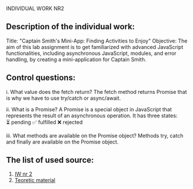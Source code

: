 INDIVIDUAL WORK NR2
## Description of the individual work:
Title: "Captain Smith's Mini-App: Finding Activities to Enjoy"
Objective: The aim of this lab assignment is to get familiarized with advanced JavaScript functionalities, including asynchronous JavaScript, modules, and error handling, by creating a mini-application for Captain Smith.

## Control questions:
i. What value does the fetch return?
The fetch method returns Promise that is why we have to use try/catch or async/await.

ii. What is a Promise?
A Promise is a special object in JavaScript that represents the result of an asynchronous operation. It has three states:  
⏳  pending 
✅ fulfilled 
❌ rejected

iii. What methods are available on the Promise object?
Methods try, catch and finally are available on the Promise object.

## The list of used source:
1. [IW nr 2](https://github.com/MSU-Courses/javascript_typescript/blob/main/lab/LI2/JS02.md)
2. [Teoretic material](https://github.com/MSU-Courses/javascript_typescript/blob/main/docs/09_advanced_async/93_fetch_data.md)
